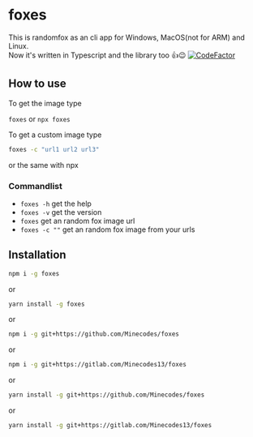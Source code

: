 # foxes
This is randomfox as an cli app for Windows, MacOS(not for ARM) and Linux.</br>
Now it's written in Typescript and the library too 👍😉
[![CodeFactor](https://www.codefactor.io/repository/github/minecodes/foxes/badge)](https://www.codefactor.io/repository/github/minecodes/foxes)

## How to use

To get the image type

`foxes` or `npx foxes`

To get a custom image type

```bash
foxes -c "url1 url2 url3"
```

or the same with npx

### Commandlist

+ `foxes -h` get the help
+ `foxes -v` get the version
+ `foxes` get an random fox image url
+ `foxes -c ""` get an random fox image from your urls

## Installation

```bash
npm i -g foxes
```

or

```bash
yarn install -g foxes
```

or

```bash
npm i -g git+https://github.com/Minecodes/foxes
```

or

```bash
npm i -g git+https://gitlab.com/Minecodes13/foxes
```

or

```bash
yarn install -g git+https://github.com/Minecodes/foxes
```

or

```bash
yarn install -g git+https://gitlab.com/Minecodes13/foxes
```
